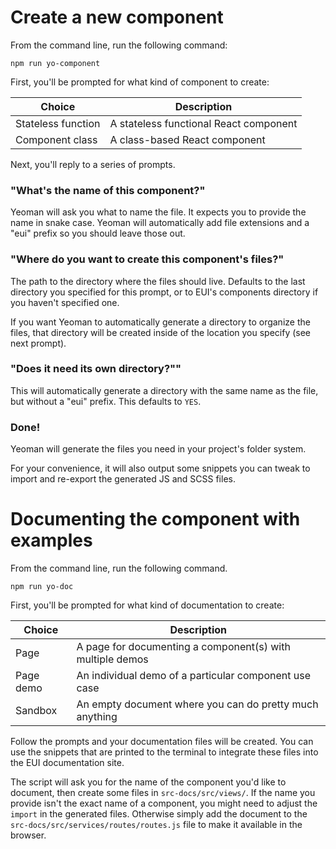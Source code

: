 # Create a new component

From the command line, run the following command:

```shell
npm run yo-component
```

First, you'll be prompted for what kind of component to create:

| Choice             | Description                               |
|--------------------|-------------------------------------------|
| Stateless function | A stateless functional React component    |
| Component class    | A class-based React component             |

Next, you'll reply to a series of prompts.

### "What's the name of this component?"

Yeoman will ask you what to name the file. It expects you to provide the name in snake case. Yeoman will automatically add file extensions and a "eui" prefix so you should leave those out.

### "Where do you want to create this component's files?"

The path to the directory where the files should live. Defaults to the last directory you specified for this prompt, or to EUI's components directory if you haven't specified one.

If you want Yeoman to automatically generate a directory to organize the files, that directory will be created inside of the location you specify (see next prompt).

### "Does it need its own directory?""

This will automatically generate a directory with the same name as the file, but without a "eui" prefix. This defaults to `YES`.

### Done!

Yeoman will generate the files you need in your project's folder system.

For your convenience, it will also output some snippets you can tweak to import and re-export the generated JS and SCSS files.

# Documenting the component with examples

From the command line, run the following command.

```shell
npm run yo-doc
```

First, you'll be prompted for what kind of documentation to create:

| Choice             | Description                                               |
|--------------------|-----------------------------------------------------------|
| Page               | A page for documenting a component(s) with multiple demos |
| Page demo          | An individual demo of a particular component use case     |
| Sandbox            | An empty document where you can do pretty much anything   |

Follow the prompts and your documentation files will be created. You can use the snippets that are printed to the terminal to integrate these files into the EUI documentation site.

The script will ask you for the name of the component you'd like to document, then create some files in `src-docs/src/views/`. If the name you provide isn't the exact name of a component, you might need to adjust the `import` in the generated files. Otherwise simply add the document to the `src-docs/src/services/routes/routes.js` file to make it available in the browser.
